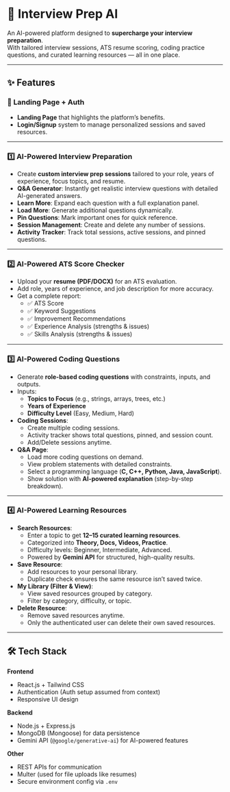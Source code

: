 # 🎯 Interview Prep AI

An AI-powered platform designed to **supercharge your interview preparation**.  
With tailored interview sessions, ATS resume scoring, coding practice questions, and curated learning resources — all in one place.  

---

## ✨ Features

### 🔐 Landing Page + Auth
- **Landing Page** that highlights the platform’s benefits.  
- **Login/Signup** system to manage personalized sessions and saved resources.  

---

### 1️⃣ AI-Powered Interview Preparation
- Create **custom interview prep sessions** tailored to your role, years of experience, focus topics, and resume.  
- **Q&A Generator**: Instantly get realistic interview questions with detailed AI-generated answers.  
- **Learn More**: Expand each question with a full explanation panel.  
- **Load More**: Generate additional questions dynamically.  
- **Pin Questions**: Mark important ones for quick reference.  
- **Session Management**: Create and delete any number of sessions.  
- **Activity Tracker**: Track total sessions, active sessions, and pinned questions.  

---

### 2️⃣ AI-Powered ATS Score Checker
- Upload your **resume (PDF/DOCX)** for an ATS evaluation.  
- Add role, years of experience, and job description for more accuracy.  
- Get a complete report:
  - ✅ ATS Score  
  - ✅ Keyword Suggestions  
  - ✅ Improvement Recommendations  
  - ✅ Experience Analysis (strengths & issues)  
  - ✅ Skills Analysis (strengths & issues)  

---

### 3️⃣ AI-Powered Coding Questions
- Generate **role-based coding questions** with constraints, inputs, and outputs.  
- Inputs:
  - **Topics to Focus** (e.g., strings, arrays, trees, etc.)  
  - **Years of Experience**  
  - **Difficulty Level** (Easy, Medium, Hard)  
- **Coding Sessions**:
  - Create multiple coding sessions.  
  - Activity tracker shows total questions, pinned, and session count.  
  - Add/Delete sessions anytime.  
- **Q&A Page**:
  - Load more coding questions on demand.  
  - View problem statements with detailed constraints.  
  - Select a programming language (**C, C++, Python, Java, JavaScript**).  
  - Show solution with **AI-powered explanation** (step-by-step breakdown).  

---

### 4️⃣ AI-Powered Learning Resources
- **Search Resources**:
  - Enter a topic to get **12–15 curated learning resources**.  
  - Categorized into **Theory, Docs, Videos, Practice**.  
  - Difficulty levels: Beginner, Intermediate, Advanced.  
  - Powered by **Gemini API** for structured, high-quality results.  
- **Save Resource**:
  - Add resources to your personal library.  
  - Duplicate check ensures the same resource isn’t saved twice.  
- **My Library (Filter & View)**:
  - View saved resources grouped by category.  
  - Filter by category, difficulty, or topic.  
- **Delete Resource**:
  - Remove saved resources anytime.  
  - Only the authenticated user can delete their own saved resources.  

---

## 🛠️ Tech Stack

**Frontend**
- React.js + Tailwind CSS  
- Authentication (Auth setup assumed from context)  
- Responsive UI design  

**Backend**
- Node.js + Express.js  
- MongoDB (Mongoose) for data persistence  
- Gemini API (`@google/generative-ai`) for AI-powered features  

**Other**
- REST APIs for communication  
- Multer (used for file uploads like resumes)  
- Secure environment config via `.env`  

